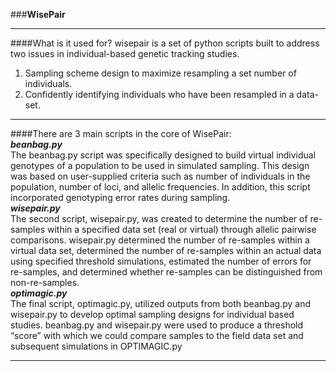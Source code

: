 ###**WisePair**
* * *
####What is it used for?
wisepair is a set of python scripts built to address two issues in individual-based
genetic tracking studies.  
1) Sampling scheme design to maximize resampling a set number of individuals.  
2) Confidently identifying individuals who have been resampled in a data-set.  
* * *
####There are 3 main scripts in the core of WisePair:  
**_beanbag.py_**  
The beanbag.py script was specifically designed to build virtual individual genotypes of a population to be used in simulated sampling.  This design was based on user-supplied criteria such as number of individuals in the population, number of loci, and allelic frequencies.  In addition, this script incorporated genotyping error rates during sampling.  
**_wisepair.py_**  
The second script, wisepair.py, was created to determine the number of re-samples within a specified data set (real or virtual) through allelic pairwise comparisons.  wisepair.py determined the number of re-samples within a virtual data set, determined the number of re-samples within an actual data using specified threshold simulations, estimated the number of errors for re-samples, and determined whether re-samples can be distinguished from non-re-samples.  
**_optimagic.py_**  
The final script, optimagic.py, utilized outputs from both beanbag.py and wisepair.py to develop optimal sampling designs for individual based studies.  beanbag.py and wisepair.py were used to produce a threshold “score” with which we could compare samples to the field data set and subsequent simulations in OPTIMAGIC.py  
* * *

